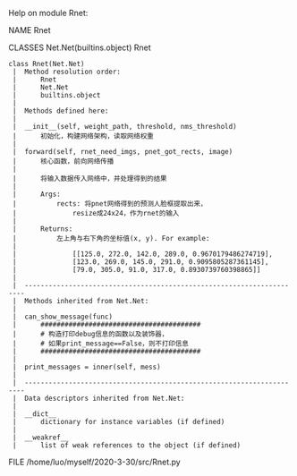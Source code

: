 Help on module Rnet:

NAME
    Rnet

CLASSES
    Net.Net(builtins.object)
        Rnet
    
    class Rnet(Net.Net)
     |  Method resolution order:
     |      Rnet
     |      Net.Net
     |      builtins.object
     |  
     |  Methods defined here:
     |  
     |  __init__(self, weight_path, threshold, nms_threshold)
     |      初始化，构建网络架构，读取网络权重
     |  
     |  forward(self, rnet_need_imgs, pnet_got_rects, image)
     |      核心函数，前向网络传播
     |      
     |      将输入数据传入网络中，并处理得到的结果
     |      
     |      Args:
     |          rects: 将pnet网络得到的预测人脸框提取出来，
     |              resize成24x24，作为rnet的输入
     |      
     |      Returns:
     |          左上角与右下角的坐标值(x, y). For example:
     |      
     |              [[125.0, 272.0, 142.0, 289.0, 0.9670179486274719],
     |              [123.0, 269.0, 145.0, 291.0, 0.9095805287361145],
     |              [79.0, 305.0, 91.0, 317.0, 0.8930739760398865]]
     |  
     |  ----------------------------------------------------------------------
     |  Methods inherited from Net.Net:
     |  
     |  can_show_message(func)
     |      ########################################
     |      # 构造打印debug信息的函数以及装饰器，
     |      # 如果print_message==False，则不打印信息
     |      ########################################
     |  
     |  print_messages = inner(self, mess)
     |  
     |  ----------------------------------------------------------------------
     |  Data descriptors inherited from Net.Net:
     |  
     |  __dict__
     |      dictionary for instance variables (if defined)
     |  
     |  __weakref__
     |      list of weak references to the object (if defined)

FILE
    /home/luo/myself/2020-3-30/src/Rnet.py


